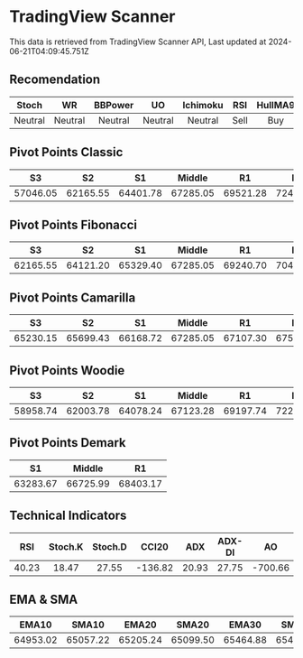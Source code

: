 # TradingView Scanner
This data is retrieved from TradingView Scanner API, Last updated at 2024-06-21T04:09:45.751Z

## Recomendation
| Stoch | WR | BBPower | UO | Ichimoku | RSI | HullMA9 |
| :---: | :---: | :---: | :---: | :---: | :---: | :---: |
| Neutral | Neutral | Neutral | Neutral | Neutral | Sell | Buy |

## Pivot Points Classic
| S3 | S2 | S1 | Middle | R1 | R2 | R3 |
| :---: | :---: | :---: | :---: | :---: | :---: | :---: |
| 57046.05 | 62165.55 | 64401.78 | 67285.05 | 69521.28 | 72404.55 | 77524.05 |

## Pivot Points Fibonacci
| S3 | S2 | S1 | Middle | R1 | R2 | R3 |
| :---: | :---: | :---: | :---: | :---: | :---: | :---: |
| 62165.55 | 64121.20 | 65329.40 | 67285.05 | 69240.70 | 70448.90 | 72404.55 |

## Pivot Points Camarilla
| S3 | S2 | S1 | Middle | R1 | R2 | R3 |
| :---: | :---: | :---: | :---: | :---: | :---: | :---: |
| 65230.15 | 65699.43 | 66168.72 | 67285.05 | 67107.30 | 67576.58 | 68045.87 |

## Pivot Points Woodie
| S3 | S2 | S1 | Middle | R1 | R2 | R3 |
| :---: | :---: | :---: | :---: | :---: | :---: | :---: |
| 58958.74 | 62003.78 | 64078.24 | 67123.28 | 69197.74 | 72242.78 | 74317.24 |

## Pivot Points Demark
| S1 | Middle | R1 |
| :---: | :---: | :---: |
| 63283.67 | 66725.99 | 68403.17 |

## Technical Indicators
| RSI | Stoch.K | Stoch.D | CCI20 | ADX | ADX-DI | AO | Mom | MACD | MACD | W.R | HullMA9 |
| :---: | :---: | :---: | :---: | :---: | :---: | :---: | :---: | :---: | :---: | :---: | :---: |
| 40.23 | 18.47 | 27.55 | -136.82 | 20.93 | 27.75 | -700.66 | -399.73 | -352.11 | -335.05 | -91.03 | 64424.54 |

## EMA & SMA
| EMA10 | SMA10 | EMA20 | SMA20 | EMA30 | SMA30 | EMA50 | SMA50 | EMA100 | SMA100 | EMA200 | SMA200 |
| :---: | :---: | :---: | :---: | :---: | :---: | :---: | :---: | :---: | :---: | :---: | :---: |
| 64953.02 | 65057.22 | 65205.24 | 65099.50 | 65464.88 | 65492.40 | 65989.14 | 65907.29 | 66820.89 | 67749.40 | 67037.87 | 68124.05 |